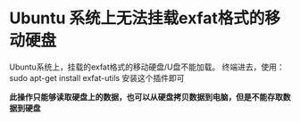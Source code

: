 # Ubuntu 系统上无法挂载exfat格式的移动硬盘

Ubuntu系统上，挂载的exfat格式的移动硬盘/U盘不能加载。
终端进去，使用：
sudo apt-get install exfat-utils
安装这个插件即可

**此操作只能够读取硬盘上的数据，也可以从硬盘拷贝数据到电脑，但是不能存取数据到硬盘**
